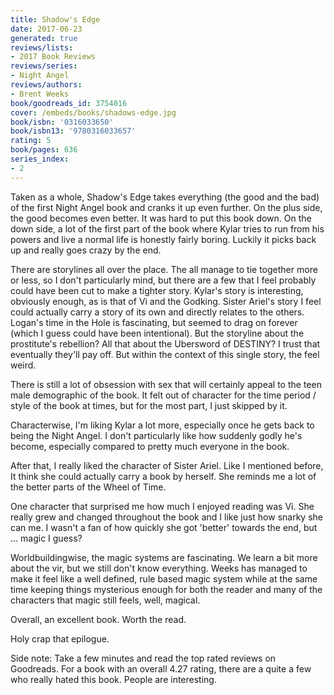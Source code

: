 ```yaml
---
title: Shadow's Edge
date: 2017-06-23
generated: true
reviews/lists:
- 2017 Book Reviews
reviews/series:
- Night Angel
reviews/authors:
- Brent Weeks
book/goodreads_id: 3754016
cover: /embeds/books/shadows-edge.jpg
book/isbn: '0316033650'
book/isbn13: '9780316033657'
rating: 5
book/pages: 636
series_index:
- 2
---
```

Taken as a whole, Shadow's Edge takes everything (the good and the bad) of the first Night Angel book and cranks it up even further. On the plus side, the good becomes even better. It was hard to put this book down. On the down side, a lot of the first part of the book where Kylar tries to run from his powers and live a normal life is honestly fairly boring. Luckily it picks back up and really goes crazy by the end.  

There are storylines all over the place. The all manage to tie together more or less, so I don't particularly mind, but there are a few that I feel probably could have been cut to make a tighter story. Kylar's story is interesting, obviously enough, as is that of Vi and the Godking. Sister Ariel's story I feel could actually carry a story of its own and directly relates to the others. Logan's time in the Hole is fascinating, but seemed to drag on forever (which I guess could have been intentional). But the storyline about the prostitute's rebellion? All that about the Ubersword of DESTINY? I trust that eventually they'll pay off. But within the context of this single story, the feel weird.  

<!--more-->

There is still a lot of obsession with sex that will certainly appeal to the teen male demographic of the book. It felt out of character for the time period / style of the book at times, but for the most part, I just skipped by it.  

Characterwise, I'm liking Kylar a lot more, especially once he gets back to being the Night Angel. I don't particularly like how suddenly godly he's become, especially compared to pretty much everyone in the book.  

After that, I really liked the character of Sister Ariel. Like I mentioned before, It think she could actually carry a book by herself. She reminds me a lot of the better parts of the Wheel of Time.  

One character that surprised me how much I enjoyed reading was Vi. She really grew and changed throughout the book and I like just how snarky she can me. I wasn't a fan of how quickly she got 'better' towards the end, but ... magic I guess?  

Worldbuildingwise, the magic systems are fascinating. We learn a bit more about the vir, but we still don't know everything. Weeks has managed to make it feel like a well defined, rule based magic system while at the same time keeping things mysterious enough for both the reader and many of the characters that magic still feels, well, magical.  

Overall, an excellent book. Worth the read.  

Holy crap that epilogue.  

Side note: Take a few minutes and read the top rated reviews on Goodreads. For a book with an overall 4.27 rating, there are a quite a few who really hated this book. People are interesting.